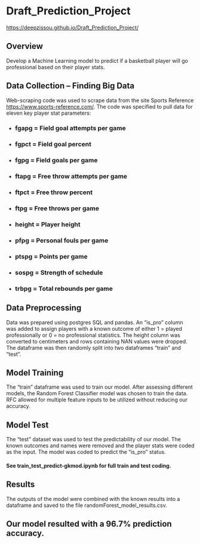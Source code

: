 # Draft_Prediction_Project

https://deepzissou.github.io/Draft_Prediction_Project/

## Overview
Develop a Machine Learning model to predict if a basketball player will go professional based on their player stats.

## Data Collection – Finding Big Data
Web-scraping code was used to scrape data from the site Sports Reference https://www.sports-reference.com/.  The code was specified to pull data for eleven key player stat parameters: 
* ### fgapg = Field goal attempts per game
* ### fgpct = Field goal percent
* ### fgpg = Field goals per game
* ### ftapg = Free throw attempts per game
* ### ftpct = Free throw percent
* ### ftpg = Free throws per game
* ### height = Player height
* ### pfpg = Personal fouls per game
* ### ptspg = Points per game
* ### sospg = Strength of schedule
* ### trbpg = Total rebounds per game

## Data Preprocessing
Data was prepared using postgres SQL and pandas.  An “is_pro” column was added to assign players with a known outcome of either 1 = played professionally or 0 = no professional statistics.  The height column was converted to centimeters and rows containing NAN values were dropped.  The dataframe was then randomly split into two dataframes “train” and “test”.

## Model Training
The “train” dataframe was used to train our model.  After assessing different models, the Random Forest Classifier model was chosen to train the data.  RFC allowed for multiple feature inputs to be utilized without reducing our accuracy.

## Model Test
The “test” dataset was used to test the predictability of our model.  The known outcomes and names were removed and the player stats were coded as the input.  The model was coded to predict the “is_pro” status.
#### See train_test_predict-gkmod.ipynb for full train and test coding.

## Results
The outputs of the model were combined with the known results into a dataframe and saved to the file randomForest_model_results.csv.
## Our model resulted with a 96.7% prediction accuracy.

